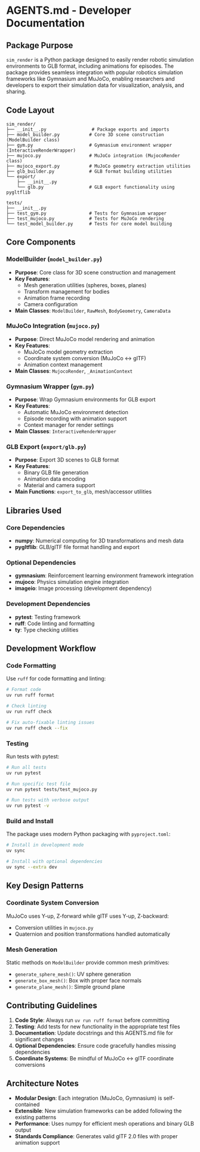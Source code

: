 # AGENTS.md - Developer Documentation

## Package Purpose

`sim_render` is a Python package designed to easily render robotic simulation environments to GLB format, including animations for episodes. The package provides seamless integration with popular robotics simulation frameworks like Gymnasium and MuJoCo, enabling researchers and developers to export their simulation data for visualization, analysis, and sharing.

## Code Layout

```
sim_render/
├── __init__.py                 # Package exports and imports
├── model_builder.py           # Core 3D scene construction (ModelBuilder class)
├── gym.py                     # Gymnasium environment wrapper (InteractiveRenderWrapper)
├── mujoco.py                  # MuJoCo integration (MujocoRender class)
├── mujoco_export.py           # MuJoCo geometry extraction utilities
├── glb_builder.py             # GLB format building utilities
└── export/
    ├── __init__.py
    └── glb.py                 # GLB export functionality using pygltflib

tests/
├── __init__.py
├── test_gym.py                # Tests for Gymnasium wrapper
├── test_mujoco.py             # Tests for MuJoCo rendering
└── test_model_builder.py      # Tests for core model building
```

## Core Components

### ModelBuilder (`model_builder.py`)
- **Purpose**: Core class for 3D scene construction and management
- **Key Features**: 
  - Mesh generation utilities (spheres, boxes, planes)
  - Transform management for bodies
  - Animation frame recording
  - Camera configuration
- **Main Classes**: `ModelBuilder`, `RawMesh`, `BodyGeometry`, `CameraData`

### MuJoCo Integration (`mujoco.py`)
- **Purpose**: Direct MuJoCo model rendering and animation
- **Key Features**:
  - MuJoCo model geometry extraction
  - Coordinate system conversion (MuJoCo ↔ glTF)
  - Animation context management
- **Main Classes**: `MujocoRender`, `_AnimationContext`

### Gymnasium Wrapper (`gym.py`)
- **Purpose**: Wrap Gymnasium environments for GLB export
- **Key Features**:
  - Automatic MuJoCo environment detection
  - Episode recording with animation support
  - Context manager for render settings
- **Main Classes**: `InteractiveRenderWrapper`

### GLB Export (`export/glb.py`)
- **Purpose**: Export 3D scenes to GLB format
- **Key Features**:
  - Binary GLB file generation
  - Animation data encoding
  - Material and camera support
- **Main Functions**: `export_to_glb`, mesh/accessor utilities

## Libraries Used

### Core Dependencies
- **numpy**: Numerical computing for 3D transformations and mesh data
- **pygltflib**: GLB/glTF file format handling and export

### Optional Dependencies
- **gymnasium**: Reinforcement learning environment framework integration
- **mujoco**: Physics simulation engine integration
- **imageio**: Image processing (development dependency)

### Development Dependencies
- **pytest**: Testing framework
- **ruff**: Code linting and formatting
- **ty**: Type checking utilities

## Development Workflow

### Code Formatting
Use `ruff` for code formatting and linting:

```bash
# Format code
uv run ruff format

# Check linting
uv run ruff check

# Fix auto-fixable linting issues
uv run ruff check --fix
```

### Testing
Run tests with pytest:

```bash
# Run all tests
uv run pytest

# Run specific test file
uv run pytest tests/test_mujoco.py

# Run tests with verbose output
uv run pytest -v
```

### Build and Install
The package uses modern Python packaging with `pyproject.toml`:

```bash
# Install in development mode
uv sync

# Install with optional dependencies
uv sync --extra dev
```

## Key Design Patterns

### Coordinate System Conversion
MuJoCo uses Y-up, Z-forward while glTF uses Y-up, Z-backward:
- Conversion utilities in `mujoco.py`
- Quaternion and position transformations handled automatically

### Mesh Generation
Static methods on `ModelBuilder` provide common mesh primitives:
- `generate_sphere_mesh()`: UV sphere generation
- `generate_box_mesh()`: Box with proper face normals
- `generate_plane_mesh()`: Simple ground plane

## Contributing Guidelines

1. **Code Style**: Always run `uv run ruff format` before committing
2. **Testing**: Add tests for new functionality in the appropriate test files
3. **Documentation**: Update docstrings and this AGENTS.md file for significant changes
4. **Optional Dependencies**: Ensure code gracefully handles missing dependencies
5. **Coordinate Systems**: Be mindful of MuJoCo ↔ glTF coordinate conversions

## Architecture Notes

- **Modular Design**: Each integration (MuJoCo, Gymnasium) is self-contained
- **Extensible**: New simulation frameworks can be added following the existing patterns
- **Performance**: Uses numpy for efficient mesh operations and binary GLB output
- **Standards Compliance**: Generates valid glTF 2.0 files with proper animation support
